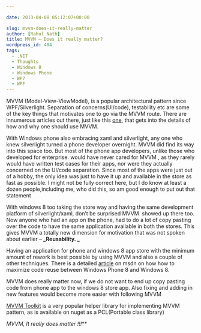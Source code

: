```yaml
---
  
date: 2013-04-08 05:12:07+00:00

slug: mvvm-does-it-really-matter
author: [Rahul Nath]
title: MVVM – Does it really matter?
wordpress_id: 484
tags:
  - .NET
  - Thoughts
  - Windows 8
  - Windows Phone
  - WP7
  - WPF
---
```


MVVM (Model-View-ViewModel), is a popular architectural pattern since WPF/Silverlight. Separation of concerns(UI/code), testability etc are some of the key things that motivates one to go via the MVVM route. There are innumerous articles out there, just like this [one](http://msdn.microsoft.com/en-in/library/hh848246.aspx), that gets into the details of how and why one should use MVVM.

With Windows phone also embracing xaml and silverlight, any one who knew silverlight turned a phone developer overnight. MVVM did find its way into this space too. But most of the phone app developers, unlike those who developed for enterprise. would have never cared for MVVM , as they rarely would have written test cases for their apps, nor were they actually concerned on the UI/code separation. Since most of the apps were just out of a hobby, the only idea was just to have it up and available in the store as fast as possible. I might not be fully correct here, but I do know at least a dozen people,including me, who did this, so am good enough to put out that statement

With windows 8 too taking the store way and having the same development platform of silverlight/xaml, don’t be surprised MVVM  showed up there too. Now anyone who had an app on the phone, had to do a lot of copy pasting over the code to have the same application available in both the stores. This gives MVVM a totally new dimension for motivation that was not spoken  about earlier – **_Reusability. _**

Having an application for phone and windows 8 app store with the minimum amount of rework is best possible by using MVVM and also a couple of other techniques. There is a detailed [article](<http://msdn.microsoft.com/en-us/library/windowsphone/develop/jj681693(v=vs.105).aspx>) on msdn on how how to maximize code reuse between Windows Phone 8 and Windows 8.

MVVM does really matter now, if we do not want to end up copy pasting code from phone app to the windows 8 store app. Also fixing and adding in new features would become more easier with following MVVM

[MVVM Toolkit](http://nuget.org/packages/Portable.MvvmLightLibs/) is a very popular helper library for implementing MVVM pattern, as is available on nuget as a PCL(Portable class library)

**MVVM*, It really does matter !!!***
